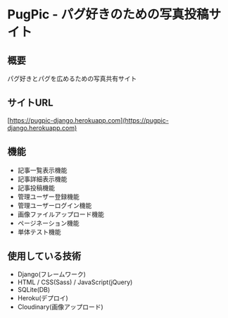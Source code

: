 # PugPic - パグ好きのための写真投稿サイト

[](
![PugPic](https://raw.githubusercontent.com/nochifuchi/pugpic-django/master/static/img/pugpic_ogp.jpg)
)

## 概要
パグ好きとパグを広めるための写真共有サイト

## サイトURL
[https://pugpic-django.herokuapp.com](https://pugpic-django.herokuapp.com)

## 機能
- 記事一覧表示機能
- 記事詳細表示機能
- 記事投稿機能
- 管理ユーザー登録機能
- 管理ユーザーログイン機能
- 画像ファイルアップロード機能
- ページネーション機能
- 単体テスト機能

## 使用している技術
- Django(フレームワーク)
- HTML / CSS(Sass) / JavaScript(jQuery)
- SQLite(DB)
- Heroku(デプロイ)
- Cloudinary(画像アップロード)
